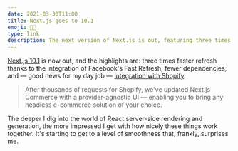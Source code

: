 ```yaml
---
date: 2021-03-30T11:00
title: Next.js goes to 10.1
emoji: 👨‍💻
type: link
description: The next version of Next.js is out, featuring three times faster refresh, fewer dependencies, and a commerce integration with Shopify.
---
```


[Next.js 10.1][link] is now out, and the highlights are: three times faster refresh thanks to the integration of Facebook's Fast Refresh; fewer dependencies; and — good news for my day job — [integration with Shopify][commerce].

> After thousands of requests for Shopify, we've updated Next.js Commerce with a provider-agnostic UI — enabling you to bring any headless e-commerce solution of your choice.

The deeper I dig into the world of React server-side rendering and generation, the more impressed I get with how nicely these things work together. It's starting to get to a level of smoothness that, frankly, surprises me.

[link]: https://nextjs.org/blog/next-10-1
[commerce]: https://nextjs.org/commerce
